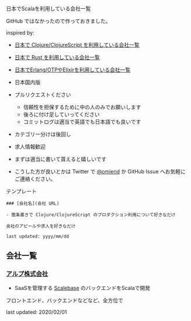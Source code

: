 日本でScalaを利用している会社一覧

GitHub ではなかったので作っておきました。

inspired by:

- [日本で Clojure/ClojureScript を利用している会社一覧](https://github.com/athos/japanese-clojure-companies)
- [日本で Rust を利用している会社一覧](https://github.com/fnwiya/japanese-rust-companies)
- [日本でErlang/OTPやElixirを利用している会社一覧](https://github.com/voluntas/japanese-erlang-elixir-companies)

- 日本国内版
- プルリクエストください
  - 信頼性を担保するために中の人のみでお願いします
  - 後ろに付け足していってください
  - コミットログは適当で英語でも日本語でも良いです
- カテゴリー分けは後回し
- 求人情報歓迎
- まずは適当に書いて貰えると嬉しいです
- こうした方が良いとかは Twitter で [@omiend](https://twitter.com/omiend) か GitHub Issue へお気軽にご連絡ください。

テンプレート

```
### [会社名](会社 URL)

- 箇条書きで Clojure/ClojureScript のプロダクション利用について好きなだけ

会社のアピールや求人を好きなだけ

last updated: yyyy/mm/dd
```

## 会社一覧

### [アルプ株式会社](https://thealp.co.jp/)

- SaaSを管理する [Scalebase](https://www.scalebase.com/) のバックエンドをScalaで開発

フロントエンド、バックエンドなどなど、全方位で

last updated: 2020/02/01
